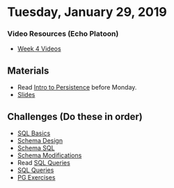 Tuesday, January 29, 2019
=====================
### Video Resources (Echo Platoon)
- [Week 4 Videos](https://www.youtube.com/watch?v=ra2IXfFlZK8&list=PLu0CiQ7bzwERLJOhwkQA9vQKpsw_McWCb)

## Materials 
* Read [Intro to Persistence](readings/persistence-intro.md) before Monday.
* [Slides](https://docs.google.com/a/natedelage.com/presentation/d/1834tfN6g9gvl2t0JDQY2RPMCIAnvN08Wrd-bO-usruQ/edit?usp=sharing)

## Challenges (Do these in order)
* [SQL Basics](https://github.com/hotelplatoon/sql-basics)
* [Schema Design](https://github.com/hotelplatoon/schema-design)
* [Schema SQL](https://github.com/hotelplatoon/schema-sql)
* [Schema Modifications](https://github.com/hotelplatoon/schema-modifications)
* Read [SQL Queries](readings/sql-queries.md)
* [SQL Queries](https://github.com/hotelplatoon/sql-queries)
* [PG Exercises](https://pgexercises.com/)


